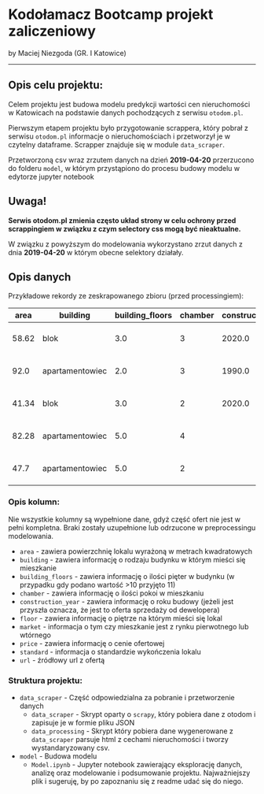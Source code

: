 # Kodołamacz Bootcamp projekt zaliczeniowy
by Maciej Niezgoda (GR. I Katowice)

---

## Opis celu projektu:
Celem projektu jest budowa modelu predykcji wartości cen nieruchomości w Katowicach na podstawie danych pochodzących z serwisu ```otodom.pl```.

Pierwszym etapem projektu było przygotowanie scrappera, który pobrał z serwisu ```otodom.pl``` informacje o nieruchomościach i przetworzył je w czytelny dataframe. Scrapper znajduje się w module ```data_scraper```.

Przetworzoną csv wraz zrzutem danych na dzień **2019-04-20** przerzucono do folderu ```model```, w którym przystąpiono do procesu budowy modelu w edytorze jupyter notebook

## Uwaga!
**Serwis otodom.pl zmienia często układ strony w celu ochrony przed scrappingiem w związku z czym selectory css mogą być nieaktualne.**

W związku z powyższym do modelowania wykorzystano zrzut danych z dnia **2019-04-20** w którym obecne selektory działały.

## Opis danych

Przykładowe rekordy ze zeskrapowanego zbioru (przed processingiem):

| area   | building         | building_floors | chamber | construction_year | floor | market    | price     | standard        | url                                                                                                     |
|--------|------------------|-----------------|---------|-------------------|-------|-----------|-----------|-----------------|---------------------------------------------------------------------------------------------------------|
| 58.62  | blok             | 3.0             | 3       | 2020.0            | 1.0   | pierwotny | 349372.0  | do wykończenia  | https://www.otodom.pl/oferta/nowe-mieszkanie-dla-rodziny-2-2-ID3XXa4.html#4ad60757c7                    |
| 92.0   | apartamentowiec  | 2.0             | 3       | 1990.0            | 1.0   | wtórny    | 649000.0  | do zamieszkania | https://www.otodom.pl/oferta/ptasie-osiedle-garaz-w-cenie-okna-na-park-ID3XXmQ.html#4ad60757c7          |
| 41.34  | blok             | 3.0             | 2       | 2020.0            | 2.0   | pierwotny | 246632.0  | do wykończenia  | https://www.otodom.pl/oferta/katowice-premier-park-na-witosa-nowosc-ID3XXdi.html#4ad60757c7             |
| 82.28  | apartamentowiec  | 5.0             | 4       |                   | 3.0   | pierwotny | 560000.0  |                 | https://www.otodom.pl/oferta/nowe-ptasie-spokojna-zielona-okolica-0-pcc-ID3XXC0.html#4ad60757c7         |
| 47.7   | apartamentowiec  | 5.0             | 2       |                   | 3.0   | pierwotny | 325000.0  | do wykończenia  | https://www.otodom.pl/oferta/zamieszkaj-w-okolicy-parku-i-lasu-nowe-ptasie-ID3XXCQ.html#4ad60757c7      |

### Opis kolumn:

Nie wszystkie kolumny są wypełnione dane, gdyż część ofert nie jest w pełni kompletna. Braki zostały uzupełnione lub odrzucone w preprocessingu modelowania.

* ```area``` - zawiera powierzchnię lokalu wyrażoną w metrach kwadratowych
* ```building``` - zawiera informację o rodzaju budynku w którym mieści się mieszkanie
* ```building_floors``` - zawiera informację o ilości pięter w budynku (w przypadku gdy podano wartość >10 przyjęto 11)
* ```chamber``` - zawiera informację o ilości pokoi w mieszkaniu
* ```construction_year``` - zawiera informację o roku budowy (jeżeli jest przyszła oznacza, że jest to oferta sprzedaży od dewelopera)
* ```floor``` - zawiera informację o piętrze na którym mieści się lokal
* ```market``` - informacja o tym czy mieszkanie jest z rynku pierwotnego lub wtórnego
* ```price``` - zawiera informację o cenie ofertowej
* ```standard``` - informacja o standardzie wykończenia lokalu
* ```url``` - źródłowy url z ofertą

### Struktura projektu:

* ```data_scraper``` - Część odpowiedzialna za pobranie i przetworzenie danych
  * ```data_scraper``` - Skrypt oparty o ```scrapy```, który pobiera dane z otodom i zapisuje je w formie pliku JSON
  * ```data_processing``` - Skrypt który pobiera dane wygenerowane z ```data_scraper``` parsuje html z cechami nieruchomości i tworzy wystandaryzowany csv.
* ```model``` - Budowa modelu
  * ```Model.ipynb``` - Jupyter notebook zawierający eksplorację danych, analizę oraz modelowanie i podsumowanie projektu. Najważniejszy plik i sugeruję, by po zapoznaniu się z readme udać się do niego.